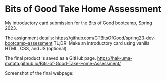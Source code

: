 # Bits of Good Take Home Assessment
My introductory card submission for the Bits of Good bootcamp, Spring 2023.

The assignment details: https://github.com/GTBitsOfGood/spring23-dev-bootcamp-assessment
TL;DR: Make an introductory card using vanilla HTML, CSS, and JS (optional).

The final product is saved as a GitHub page.
https://hak-uma-matata.github.io/Bits-of-Good-Take-Home-Assessment/

Screenshot of the final webpage:
